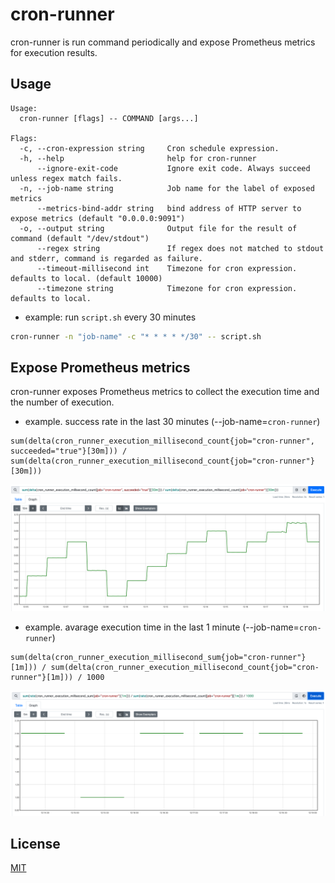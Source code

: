 # cron-runner

cron-runner is run command periodically and expose Prometheus metrics for execution results.

## Usage

```
Usage:
  cron-runner [flags] -- COMMAND [args...]

Flags:
  -c, --cron-expression string     Cron schedule expression.
  -h, --help                       help for cron-runner
      --ignore-exit-code           Ignore exit code. Always succeed unless regex match fails.
  -n, --job-name string            Job name for the label of exposed metrics
      --metrics-bind-addr string   bind address of HTTP server to expose metrics (default "0.0.0.0:9091")
  -o, --output string              Output file for the result of command (default "/dev/stdout")
      --regex string               If regex does not matched to stdout and stderr, command is regarded as failure.
      --timeout-millisecond int    Timezone for cron expression. defaults to local. (default 10000)
      --timezone string            Timezone for cron expression. defaults to local.
```

* example: run `script.sh` every 30 minutes

```bash
cron-runner -n "job-name" -c "* * * * */30" -- script.sh
```

## Expose Prometheus metrics

cron-runner exposes Prometheus metrics to collect the execution time and the number of execution.

* example. success rate in the last 30 minutes (--job-name=`cron-runner`)

```promql
sum(delta(cron_runner_execution_millisecond_count{job="cron-runner", succeeded="true"}[30m])) / sum(delta(cron_runner_execution_millisecond_count{job="cron-runner"}[30m]))
```

![success-rate](./images/image1.png)

* example. avarage execution time in the last 1 minute (--job-name=`cron-runner`)

```promql
sum(delta(cron_runner_execution_millisecond_sum{job="cron-runner"}[1m])) / sum(delta(cron_runner_execution_millisecond_count{job="cron-runner"}[1m])) / 1000
```

![avarage-execution](./images/image2.png)

## License

[MIT](./LICENSE)
